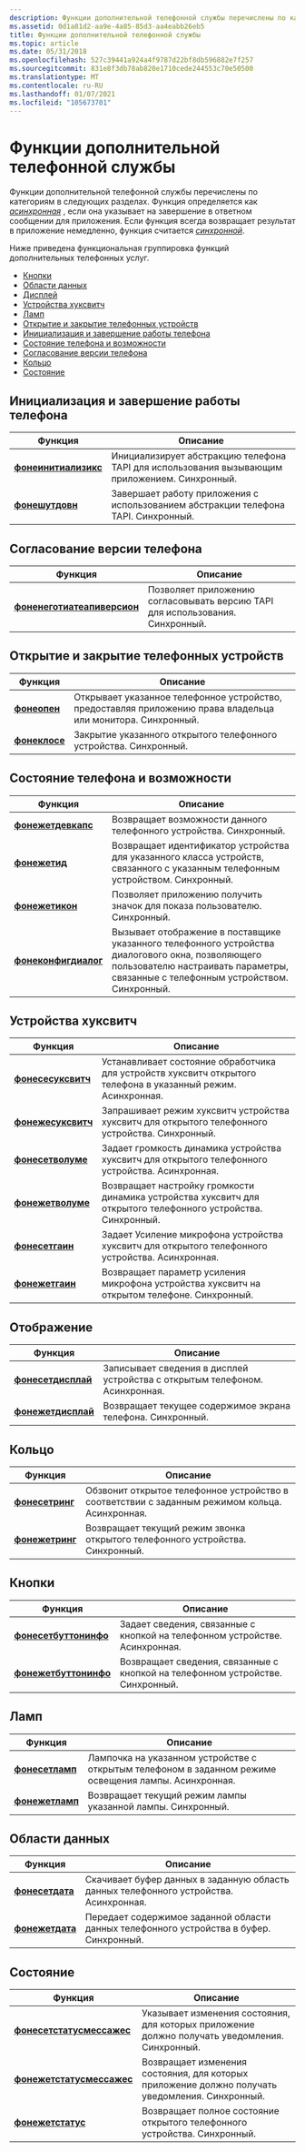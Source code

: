 ```yaml
---
description: Функции дополнительной телефонной службы перечислены по категориям в следующих разделах.
ms.assetid: 0d1a81d2-aa9e-4a85-85d3-aa4eabb26eb5
title: Функции дополнительной телефонной службы
ms.topic: article
ms.date: 05/31/2018
ms.openlocfilehash: 527c39441a924a4f9787d22bf8db596882e7f257
ms.sourcegitcommit: 831e8f3db78ab820e1710cede244553c70e50500
ms.translationtype: MT
ms.contentlocale: ru-RU
ms.lasthandoff: 01/07/2021
ms.locfileid: "105673701"
---
```

# <a name="supplementary-phone-service-functions"></a>Функции дополнительной телефонной службы

Функции дополнительной телефонной службы перечислены по категориям в следующих разделах. Функция определяется как [*асинхронная*](a-tapgloss.md) , если она указывает на завершение в ответном сообщении для приложения. Если функция всегда возвращает результат в приложение немедленно, функция считается [*синхронной*](s-tapgloss.md).

Ниже приведена функциональная группировка функций дополнительных телефонных услуг.

-   [Кнопки](#buttons)
-   [Области данных](#data-areas)
-   [Дисплей](#display)
-   [Устройства хуксвитч](#hookswitch-devices)
-   [Ламп](#lamps)
-   [Открытие и закрытие телефонных устройств](#opening-and-closing-phone-devices)
-   [Инициализация и завершение работы телефона](#phone-initialization-and-shutdown)
-   [Состояние телефона и возможности](#phone-status-and-capabilities)
-   [Согласование версии телефона](#phone-version-negotiation)
-   [Кольцо](#ring)
-   [Состояние](#status)

## <a name="phone-initialization-and-shutdown"></a>Инициализация и завершение работы телефона



| Функция                                       | Описание                                                                          |
|------------------------------------------------|--------------------------------------------------------------------------------------|
| [**фонеинитиализикс**](/windows/desktop/api/Tapi/nf-tapi-phoneinitializeexa) | Инициализирует абстракцию телефона TAPI для использования вызывающим приложением. Синхронный. |
| [**фонешутдовн**](/windows/desktop/api/Tapi/nf-tapi-phoneshutdown)         | Завершает работу приложения с использованием абстракции телефона TAPI. Синхронный.            |



 

## <a name="phone-version-negotiation"></a>Согласование версии телефона



| Функция                                                     | Описание                                                            |
|--------------------------------------------------------------|------------------------------------------------------------------------|
| [**фоненеготиатеапиверсион**](/windows/desktop/api/Tapi/nf-tapi-phonenegotiateapiversion) | Позволяет приложению согласовывать версию TAPI для использования. Синхронный. |



 

## <a name="opening-and-closing-phone-devices"></a>Открытие и закрытие телефонных устройств



| Функция                         | Описание                                                                                               |
|----------------------------------|-----------------------------------------------------------------------------------------------------------|
| [**фонеопен**](/windows/desktop/api/Tapi/nf-tapi-phoneopen)   | Открывает указанное телефонное устройство, предоставляя приложению права владельца или монитора. Синхронный. |
| [**фонеклосе**](/windows/desktop/api/Tapi/nf-tapi-phoneclose) | Закрытие указанного открытого телефонного устройства. Синхронный.                                                        |



 

## <a name="phone-status-and-capabilities"></a>Состояние телефона и возможности



| Функция                                       | Описание                                                                                                                                                      |
|------------------------------------------------|------------------------------------------------------------------------------------------------------------------------------------------------------------------|
| [**фонежетдевкапс**](/windows/desktop/api/Tapi/nf-tapi-phonegetdevcaps)     | Возвращает возможности данного телефонного устройства. Синхронный.                                                                                                   |
| [**фонежетид**](/windows/desktop/api/Tapi/nf-tapi-phonegetid)               | Возвращает идентификатор устройства для указанного класса устройств, связанного с указанным телефонным устройством. Синхронный.                                                          |
| [**фонежетикон**](/windows/desktop/api/Tapi/nf-tapi-phonegeticon)           | Позволяет приложению получить значок для показа пользователю. Синхронный.                                                                                  |
| [**фонеконфигдиалог**](/windows/desktop/api/Tapi/nf-tapi-phoneconfigdialog) | Вызывает отображение в поставщике указанного телефонного устройства диалогового окна, позволяющего пользователю настраивать параметры, связанные с телефонным устройством. Синхронный. |



 

## <a name="hookswitch-devices"></a>Устройства хуксвитч



| Функция                                         | Описание                                                                                       |
|--------------------------------------------------|---------------------------------------------------------------------------------------------------|
| [**фонесесуксвитч**](/windows/desktop/api/Tapi/nf-tapi-phonesethookswitch) | Устанавливает состояние обработчика для устройств хуксвитч открытого телефона в указанный режим. Асинхронная.      |
| [**фонежесуксвитч**](/windows/desktop/api/Tapi/nf-tapi-phonegethookswitch) | Запрашивает режим хуксвитч устройства хуксвитч для открытого телефонного устройства. Синхронный.          |
| [**фонесетволуме**](/windows/desktop/api/Tapi/nf-tapi-phonesetvolume)         | Задает громкость динамика устройства хуксвитч для открытого телефонного устройства. Асинхронная.           |
| [**фонежетволуме**](/windows/desktop/api/Tapi/nf-tapi-phonegetvolume)         | Возвращает настройку громкости динамика устройства хуксвитч для открытого телефонного устройства. Синхронный. |
| [**фонесетгаин**](/windows/desktop/api/Tapi/nf-tapi-phonesetgain)             | Задает Усиление микрофона устройства хуксвитч для открытого телефонного устройства. Асинхронная.                 |
| [**фонежетгаин**](/windows/desktop/api/Tapi/nf-tapi-phonegetgain)             | Возвращает параметр усиления микрофона устройства хуксвитч на открытом телефоне. Синхронный.              |



 

## <a name="display"></a>Отображение



| Функция                                   | Описание                                                              |
|--------------------------------------------|--------------------------------------------------------------------------|
| [**фонесетдисплай**](/windows/desktop/api/Tapi/nf-tapi-phonesetdisplay) | Записывает сведения в дисплей устройства с открытым телефоном. Асинхронная. |
| [**фонежетдисплай**](/windows/desktop/api/Tapi/nf-tapi-phonegetdisplay) | Возвращает текущее содержимое экрана телефона. Синхронный.          |



 

## <a name="ring"></a>Кольцо



| Функция                             | Описание                                                              |
|--------------------------------------|--------------------------------------------------------------------------|
| [**фонесетринг**](/windows/desktop/api/Tapi/nf-tapi-phonesetring) | Обзвонит открытое телефонное устройство в соответствии с заданным режимом кольца. Асинхронная. |
| [**фонежетринг**](/windows/desktop/api/Tapi/nf-tapi-phonegetring) | Возвращает текущий режим звонка открытого телефонного устройства. Синхронный.    |



 

## <a name="buttons"></a>Кнопки



| Функция                                         | Описание                                                                    |
|--------------------------------------------------|--------------------------------------------------------------------------------|
| [**фонесетбуттонинфо**](/windows/desktop/api/Tapi/nf-tapi-phonesetbuttoninfo) | Задает сведения, связанные с кнопкой на телефонном устройстве. Асинхронная. |
| [**фонежетбуттонинфо**](/windows/desktop/api/Tapi/nf-tapi-phonegetbuttoninfo) | Возвращает сведения, связанные с кнопкой на телефонном устройстве. Синхронный.   |



 

## <a name="lamps"></a>Ламп



| Функция                             | Описание                                                                                 |
|--------------------------------------|---------------------------------------------------------------------------------------------|
| [**фонесетламп**](/windows/desktop/api/Tapi/nf-tapi-phonesetlamp) | Лампочка на указанном устройстве с открытым телефоном в заданном режиме освещения лампы. Асинхронная. |
| [**фонежетламп**](/windows/desktop/api/Tapi/nf-tapi-phonegetlamp) | Возвращает текущий режим лампы указанной лампы. Синхронный.                           |



 

## <a name="data-areas"></a>Области данных



| Функция                             | Описание                                                                             |
|--------------------------------------|-----------------------------------------------------------------------------------------|
| [**фонесетдата**](/windows/desktop/api/Tapi/nf-tapi-phonesetdata) | Скачивает буфер данных в заданную область данных телефонного устройства. Асинхронная.      |
| [**фонежетдата**](/windows/desktop/api/Tapi/nf-tapi-phonegetdata) | Передает содержимое заданной области данных телефонного устройства в буфер. Синхронный. |



 

## <a name="status"></a>Состояние



| Функция                                                 | Описание                                                                               |
|----------------------------------------------------------|-------------------------------------------------------------------------------------------|
| [**фонесетстатусмессажес**](/windows/desktop/api/Tapi/nf-tapi-phonesetstatusmessages) | Указывает изменения состояния, для которых приложение должно получать уведомления. Синхронный. |
| [**фонежетстатусмессажес**](/windows/desktop/api/Tapi/nf-tapi-phonegetstatusmessages) | Возвращает изменения состояния, для которых приложение должно получать уведомления. Синхронный.   |
| [**фонежетстатус**](/windows/desktop/api/Tapi/nf-tapi-phonegetstatus)                 | Возвращает полное состояние открытого телефонного устройства. Синхронный.                         |



 

 

 



